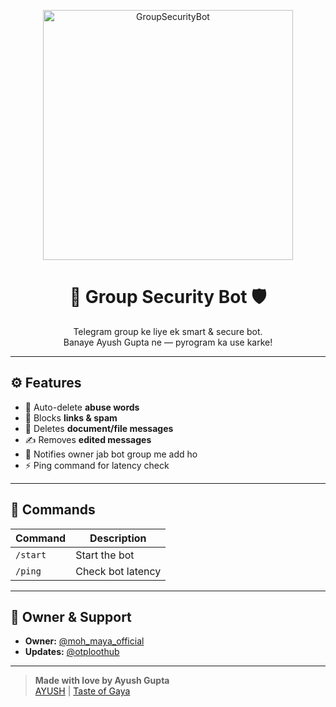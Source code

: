 <p align="center">
  <img src="https://graph.org/file/e7d8fcbcd6b0ba2b334d5-431de28784638bf363.jpg" alt="GroupSecurityBot" width="400"/>
</p>

<h1 align="center">🤖 Group Security Bot 🛡️</h1>

<p align="center">
  Telegram group ke liye ek smart & secure bot. <br>
  Banaye Ayush Gupta ne — pyrogram ka use karke!
</p>

---

## ⚙️ Features

- 🚫 Auto-delete **abuse words**
- 🔗 Blocks **links & spam**
- 📄 Deletes **document/file messages**
- ✍️ Removes **edited messages**
- 🚨 Notifies owner jab bot group me add ho
- ⚡ Ping command for latency check

---

## 🧠 Commands

| Command | Description |
|--------|-------------|
| `/start` | Start the bot |
| `/ping`  | Check bot latency |

---

## 👑 Owner & Support

- **Owner:** [@moh_maya_official](https://t.me/moh_maya_official)  
- **Updates:** [@otploothub](https://t.me/otploothub)

---

> **Made with love by Ayush Gupta**  
> [AYUSH](https://t.me/ll_toxic_ayush_ll) | [Taste of Gaya](https://instagram.com/aayu__tech)
